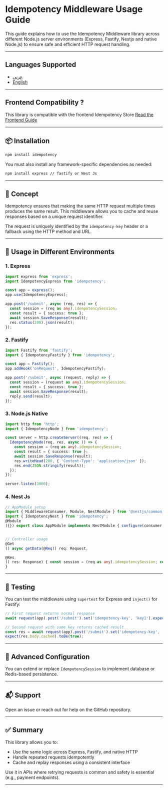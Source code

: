 # Idempotency Middleware Usage Guide

This guide explains how to use the Idempotency Middleware library across different Node.js server environments (Express, Fastify, Nestjs and native Node.js) to ensure safe and efficient HTTP request handling.

---

## Languages Supported

* [عربي](https://github.com/FutureSolutionDev/idempotency-backend/tree/main/docs/ar.md)
* [English](https://github.com/FutureSolutionDev/idempotency-backend/tree/main/docs/en.md)

---

## Frontend Compatibility ?

This library is compatible with the frontend Idempotency Store
[Read the Frontend Guide](https://github.com/FutureSolutionDev/idempotency-client)

---

## 📦 Installation

```bash
npm install idempotency

```

You must also install any framework-specific dependencies as needed:

```bash
npm install express // fastify or Nest Js
```

---

## 🧠 Concept

Idempotency ensures that making the same HTTP request multiple times produces the same result. This middleware allows you to cache and reuse responses based on a unique request identifier.

The request is uniquely identified by the `idempotency-key` header or a fallback using the HTTP method and URL.

---

## 🚀 Usage in Different Environments

### 1. Express

```ts
import express from 'express';
import IdempotencyExpress from 'idempotency';

const app = express();
app.use(IdempotencyExpress);

app.post('/submit', async (req, res) => {
  const session = (req as any).idempotencySession;
  const result = { success: true };
  await session.SaveResponse(result);
  res.status(200).json(result);
});
```

### 2. Fastify

```ts
import Fastify from 'fastify';
import { IdempotencyFastify } from 'idempotency';

const app = Fastify();
app.addHook('onRequest', IdempotencyFastify);

app.post('/submit', async (request, reply) => {
  const session = (request as any).idempotencySession;
  const result = { success: true };
  await session.SaveResponse(result);
  reply.send(result);
});
```

### 3. Node.js Native

```ts
import http from 'http';
import { IdempotencyNode } from 'idempotency';

const server = http.createServer((req, res) => {
  IdempotencyNode(req, res, async () => {
    const session = (req as any).idempotencySession;
    const result = { success: true };
    await session.SaveResponse(result);
    res.writeHead(200, { 'Content-Type': 'application/json' });
    res.end(JSON.stringify(result));
  });
});

server.listen(3000);
```

### 4. Nest Js

```ts
// AppModule setup
import { MiddlewareConsumer, Module, NestModule } from '@nestjs/common';
import { IdempotencyNest } from 'idempotency';
@Module
({}) export class AppModule implements NestModule { configure(consumer: MiddlewareConsumer) { consumer.apply(IdempotencyNest).forRoutes('*'); } }


// Controller usage
@Get
() async getData(@Req() req: Request,

@Res
() res: Response) { const session = (req as any).idempotencySession; const result = {ok: true, anotherData : false }; await session.SaveResponse(result); res.json(result); 
}

```

---

## 🧪 Testing

You can test the middleware using `supertest` for Express and `inject()` for Fastify:

```ts
// First request returns normal response
await request(app).post('/submit').set('idempotency-key', 'key1').expect(200);

// Second request with same key returns cached result
const res = await request(app).post('/submit').set('idempotency-key', 'key1');
expect(res.body.cached).toBe(true);
```

---

## 📁 Advanced Configuration

You can extend or replace `IdempotencySession` to implement database or Redis-based persistence.

---

## 📬 Support

Open an issue or reach out for help on the GitHub repository.

---

## ✅ Summary

This library allows you to:

* Use the same logic across Express, Fastify, and native HTTP
* Handle repeated requests idempotently
* Cache and replay responses using a consistent interface

Use it in APIs where retrying requests is common and safety is essential (e.g., payment endpoints).

---

